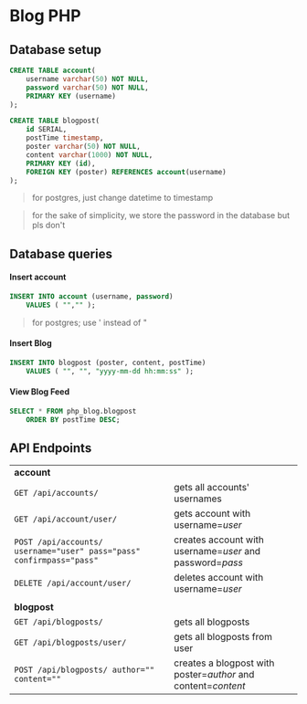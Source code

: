 # Blog PHP

## Database setup
```SQL
CREATE TABLE account(
    username varchar(50) NOT NULL, 
    password varchar(50) NOT NULL,
    PRIMARY KEY (username)
);

CREATE TABLE blogpost(
    id SERIAL,
    postTime timestamp,
    poster varchar(50) NOT NULL,
    content varchar(1000) NOT NULL,
    PRIMARY KEY (id),
    FOREIGN KEY (poster) REFERENCES account(username)
);
```
> for postgres, just change datetime to timestamp

> for the sake of simplicity, we store the password in the database but pls don't

## Database queries
#### Insert account
```SQL
INSERT INTO account (username, password) 
    VALUES ( "","" );
```

> for postgres; use ' instead of "

#### Insert Blog
```SQL
INSERT INTO blogpost (poster, content, postTime) 
    VALUES ( "", "", "yyyy-mm-dd hh:mm:ss" );
```

#### View Blog Feed
```SQL
SELECT * FROM php_blog.blogpost 
    ORDER BY postTime DESC;
```

## API Endpoints
|||
|-|-|
|**account**||
|`GET /api/accounts/`|gets all accounts' usernames|
|`GET /api/account/user/`|gets account with username=*user*|
|`POST /api/accounts/ username="user" pass="pass" confirmpass="pass"`|creates account with username=*user* and password=*pass*|
|`DELETE /api/account/user/`|deletes account with username=*user*|
|||
|**blogpost**||
|`GET /api/blogposts/`|gets all blogposts|
|`GET /api/blogposts/user/`|gets all blogposts from user|
|`POST /api/blogposts/ author="" content=""`|creates a blogpost with<br>poster=*author* and<br>content=*content*|
